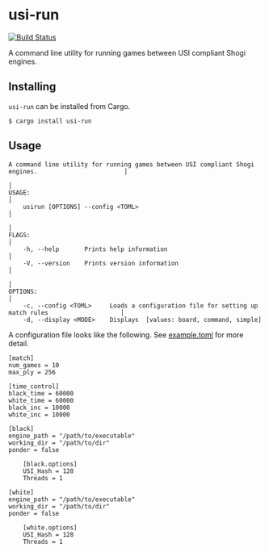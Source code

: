 # usi-run

[![Build Status](https://travis-ci.org/nozaq/usi-run.svg?branch=master)](https://travis-ci.org/nozaq/usi-run)

A command line utility for running games between USI compliant Shogi engines.

## Installing

`usi-run` can be installed from Cargo.

```
$ cargo install usi-run
```

## Usage

```
A command line utility for running games between USI compliant Shogi engines.                        │
                                                                                                     │
USAGE:                                                                                               │
    usirun [OPTIONS] --config <TOML>                                                                 │
                                                                                                     │
FLAGS:                                                                                               │
    -h, --help       Prints help information                                                         │
    -V, --version    Prints version information                                                      │
                                                                                                     │
OPTIONS:                                                                                             │
    -c, --config <TOML>     Loads a configuration file for setting up match rules                    │
    -d, --display <MODE>    Displays  [values: board, command, simple]
```

A configuration file looks like the following. See [example.toml](https://github.com/nozaq/usi-run/blob/master/example.toml) for more detail.
```
[match]
num_games = 10
max_ply = 256

[time_control]
black_time = 60000
white_time = 60000
black_inc = 10000
white_inc = 10000

[black]
engine_path = "/path/to/executable"
working_dir = "/path/to/dir"
ponder = false

    [black.options]
    USI_Hash = 128
    Threads = 1

[white]
engine_path = "/path/to/executable"
working_dir = "/path/to/dir"
ponder = false

    [white.options]
    USI_Hash = 128
    Threads = 1
```
